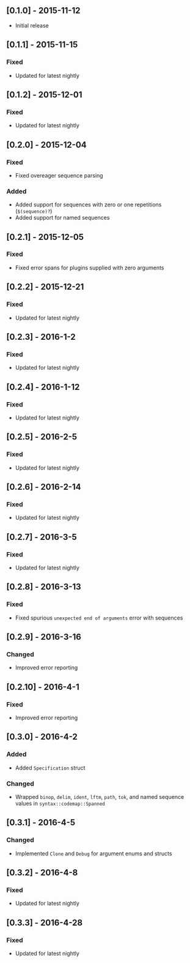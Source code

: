 ## [0.1.0] - 2015-11-12
- Initial release

## [0.1.1] - 2015-11-15

### Fixed
- Updated for latest nightly

## [0.1.2] - 2015-12-01

### Fixed
- Updated for latest nightly

## [0.2.0] - 2015-12-04

### Fixed
- Fixed overeager sequence parsing

### Added
- Added support for sequences with zero or one repetitions (`$(sequence)?`)
- Added support for named sequences

## [0.2.1] - 2015-12-05

### Fixed
- Fixed error spans for plugins supplied with zero arguments

## [0.2.2] - 2015-12-21

### Fixed
- Updated for latest nightly

## [0.2.3] - 2016-1-2

### Fixed
- Updated for latest nightly

## [0.2.4] - 2016-1-12

### Fixed
- Updated for latest nightly

## [0.2.5] - 2016-2-5

### Fixed
- Updated for latest nightly

## [0.2.6] - 2016-2-14

### Fixed
- Updated for latest nightly

## [0.2.7] - 2016-3-5

### Fixed
- Updated for latest nightly

## [0.2.8] - 2016-3-13

### Fixed
- Fixed spurious `unexpected end of arguments` error with sequences

## [0.2.9] - 2016-3-16

### Changed
- Improved error reporting

## [0.2.10] - 2016-4-1

### Fixed
- Improved error reporting

## [0.3.0] - 2016-4-2

### Added
- Added `Specification` struct

### Changed
- Wrapped `binop`, `delim`, `ident`, `lftm`, `path`, `tok`, and named sequence values in
  `syntax::codemap::Spanned`

## [0.3.1] - 2016-4-5

### Changed
- Implemented `Clone` and `Debug` for argument enums and structs

## [0.3.2] - 2016-4-8

### Fixed
- Updated for latest nightly

## [0.3.3] - 2016-4-28

### Fixed
- Updated for latest nightly
